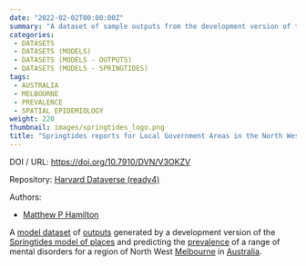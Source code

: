 ```yaml
---
date: "2022-02-02T00:00:00Z"
summary: "A dataset of sample outputs from the development version of the Springtides model..."
categories:
 - DATASETS
 - DATASETS (MODELS)
 - DATASETS (MODELS - OUTPUTS)
 - DATASETS (MODELS - SPRINGTIDES)
tags:
 - AUSTRALIA
 - MELBOURNE
 - PREVALENCE
 - SPATIAL EPIDEMIOLOGY
weight: 220
thumbnail: images/springtides_logo.png
title: "Springtides reports for Local Government Areas in the North West of Melbourne"
---
```


DOI / URL: https://doi.org/10.7910/DVN/V3OKZV

Repository: [Harvard Dataverse (ready4)](https://dataverse.harvard.edu/dataverse/ready4)

Authors:
 - [Matthew P Hamilton](https://mph-economist.netlify.app/)

A [model dataset](../) of [outputs](../../../../categories/datasets-models-outputs) generated by a development version of the [Springtides model of places](../../../../project/b_springtides-project/) and predicting the  [prevalence](../../../../tags/prevalence) of a range of mental disorders for a region of North West [Melbourne](../../../../tags/australia) in [Australia](../../../../tags/australia).


